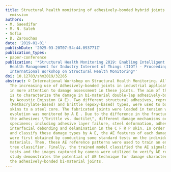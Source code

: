```yaml
---
title: Structural health monitoring of adhesively-bonded hybrid joints by acoustic
  emission
authors:
- M. Saeedifar
- M. N. Saleh
- Sofia
- D. Zarouchas
date: '2019-01-01'
publishDate: '2025-03-20T07:54:44.093771Z'
publication_types:
- paper-conference
publication: '*Structural Health Monitoring 2019: Enabling Intelligent Life-Cycle
  Health Management for Industry Internet of Things (IIOT) - Proceedings of the 12th
  International Workshop on Structural Health Monitoring*'
doi: 10.12783/shm2019/32265
abstract: © International Workshop on Structural Health Monitoring. All rights reserved.
  The increasing use of Adhesively-bonded joints in industrial applications resulted
  in more attention to damage assessment in these joints. The aim of the present study
  is to characterize the damage in bi-material double-lap adhesively-bonded joints
  by Acoustic Emission (A E). Two different structural adhesives, representing a ductile
  (Methacrylate-based) and brittle (epoxy-based) types, were used to bond C F R P
  skins to a steel core. The fabricated joints were loaded in tension while damage
  evolution was monitored by A E . Due to the difference in the fracture nature of
  the adhesives \"brittle vs. ductile\", different damage mechanisms occurred in the
  specimens; including adhesive layer failure, steel deformation, adhesive/adherends
  interfacial debonding and delamination in the C F R P skin. In order to distinguish
  and classify these damage types by A E, the AE features of each damage mechanism
  were first obtained by conducting some standard tests on the individual constituent
  materials. Then, these AE reference patterns were used to train an ensemble decision
  tree classifier. Finally, the trained model classified the AE signals of the double-lap
  tests and the images captured by camera were utilized to verify AE results. This
  study demonstrates the potential of AE technique for damage characterization of
  the adhesively-bonded bi-material joints.
---
```

